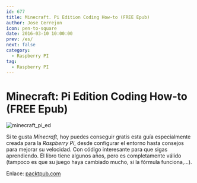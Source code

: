 ```yaml
---
id: 677
title: Minecraft. Pi Edition Coding How-to (FREE Epub)
author: Jose Cerrejon
icon: pen-to-square
date: 2016-03-10 10:00:00
prev: /es/
next: false
category:
  - Raspberry PI
tag:
  - Raspberry PI
---
```


# Minecraft: Pi Edition Coding How-to (FREE Epub)

![minecraft_pi_ed](/images/2016/03/minecraft_pi_ed.png)

Si te gusta *Minecraft*, hoy puedes conseguir gratis esta guía especialmente creada para la *Raspberry Pi*, desde configurar el entorno hasta consejos para mejorar su velocidad. Con código interesante para que sigas aprendiendo. El libro tiene algunos años, pero es completamente válido (tampoco es que su juego haya cambiado mucho, si la fórmula funciona,...).

Enlace:  [packtpub.com](https://www.packtpub.com/packt/offers/free-learning)